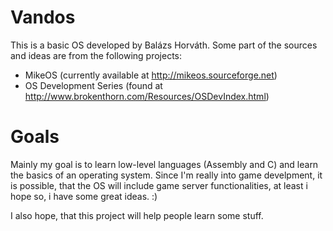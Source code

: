 # Vandos
This is a basic OS developed by Balázs Horváth.
Some part of the sources and ideas are from the following projects:
 - MikeOS (currently available at http://mikeos.sourceforge.net)
 - OS Development Series (found at http://www.brokenthorn.com/Resources/OSDevIndex.html)

# Goals
Mainly my goal is to learn low-level languages (Assembly and C) and learn the basics of an operating system.
Since I'm really into game develpment, it is possible, that the OS will include game server functionalities, at least i hope so, i have some great ideas. :)

I also hope, that this project will help people learn some stuff.
